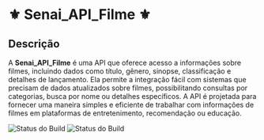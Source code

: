# ⚜️ Senai_API_Filme ⚜️


## Descrição

A **Senai_API_Filme** é uma API que oferece acesso a informações sobre filmes, 
incluindo dados como título, gênero, sinopse, classificação e detalhes de lançamento. Ela permite a integração fácil
com sistemas que precisam de dados atualizados sobre filmes, possibilitando consultas por categorias, busca por nome ou detalhes específicos. 
A API é projetada para fornecer uma maneira simples e eficiente de trabalhar com informações de filmes em plataformas de entretenimento, recomendação ou educação.

![Status do Build](https://img.shields.io/github/workflow/status/usuario/Hiorhanna-couto/api_filmes_senai/Build)
![Status do Build](https://img.shields.io/github.com/Hiorhanna-couto/api_filmes_senai
)
